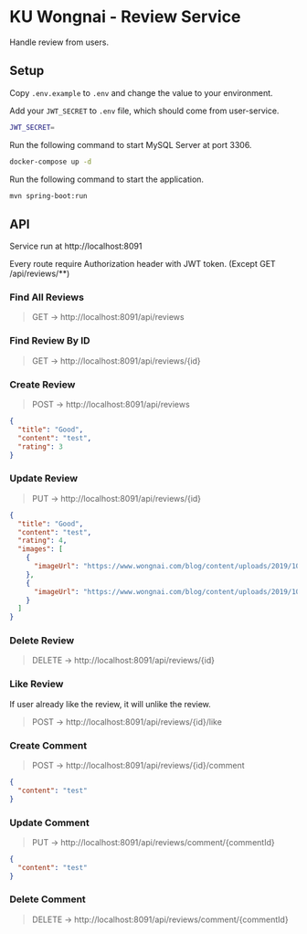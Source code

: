 # KU Wongnai - Review Service

Handle review from users.

## Setup

Copy `.env.example` to `.env` and change the value to your environment.

Add your `JWT_SECRET` to `.env` file, which should come from user-service.

```sh
JWT_SECRET=
```

Run the following command to start MySQL Server at port 3306.

```sh
docker-compose up -d
```

Run the following command to start the application.

```sh
mvn spring-boot:run
```

## API

Service run at http://localhost:8091

Every route require Authorization header with JWT token. (Except GET /api/reviews/\*\*)

### Find All Reviews

> GET -> http://localhost:8091/api/reviews

### Find Review By ID

> GET -> http://localhost:8091/api/reviews/{id}

### Create Review

> POST -> http://localhost:8091/api/reviews

```json
{
  "title": "Good",
  "content": "test",
  "rating": 3
}
```

### Update Review

> PUT -> http://localhost:8091/api/reviews/{id}

```json
{
  "title": "Good",
  "content": "test",
  "rating": 4,
  "images": [
    {
      "imageUrl": "https://www.wongnai.com/blog/content/uploads/2019/10/cover-1.jpg"
    },
    {
      "imageUrl": "https://www.wongnai.com/blog/content/uploads/2019/10/cover-1.jpg"
    }
  ]
}
```

### Delete Review

> DELETE -> http://localhost:8091/api/reviews/{id}

### Like Review

If user already like the review, it will unlike the review.

> POST -> http://localhost:8091/api/reviews/{id}/like

### Create Comment

> POST -> http://localhost:8091/api/reviews/{id}/comment

```json
{
  "content": "test"
}
```

### Update Comment

> PUT -> http://localhost:8091/api/reviews/comment/{commentId}

```json
{
  "content": "test"
}
```

### Delete Comment

> DELETE -> http://localhost:8091/api/reviews/comment/{commentId}
